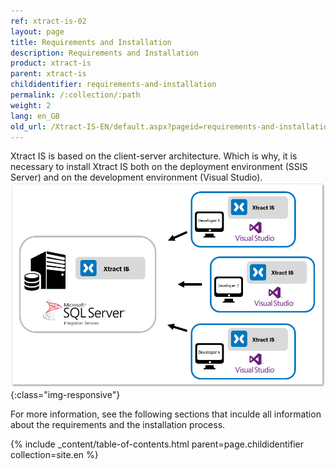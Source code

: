 ```yaml
---
ref: xtract-is-02
layout: page
title: Requirements and Installation
description: Requirements and Installation
product: xtract-is
parent: xtract-is
childidentifier: requirements-and-installation
permalink: /:collection/:path
weight: 2
lang: en_GB
old_url: /Xtract-IS-EN/default.aspx?pageid=requirements-and-installation
---
```

Xtract IS is based on the client-server architecture. Which is why, it is necessary to install Xtract IS both on the deployment environment (SSIS Server) and on the development environment (Visual Studio).  
![xis_client_server_generell](/img/content/xis/client_server_architektur_xis_generell.png){:class="img-responsive"}

For more information, see the following sections that inculde all information about the requirements and the installation process.

{% include _content/table-of-contents.html parent=page.childidentifier collection=site.en %}
